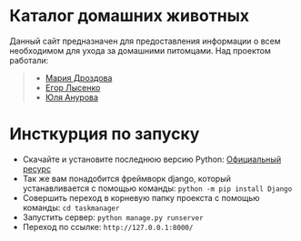 # Каталог домашних животных

Данный сайт предназначен для предоставления информации о всем необходимом для ухода за домашними питомцами.
Над проектом работали:
> - [Мария Дроздова](https://github.com/6315-drozdova)
> - [Егор Лысенко](https://github.com/Egor6315)
> - [Юля Анурова](https://github.com/Egor6315)

# Инсткурция по запуску
- Скачайте и установите последнюю версию Python: [Официальный ресурс](https://www.python.org/getit/windows/)
- Так же вам понадобится фреймворк django, который устанавливается с помощью команды: `python -m pip install Django`
- Совершить переход в корневую папку проекста с помощью команды: `cd taskmanager`
- Запустить сервер: `python manage.py runserver`
- Переход по ссылке: `http://127.0.0.1:8000/`
